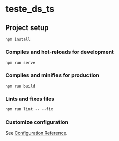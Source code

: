 # teste_ds_ts

## Project setup

```
npm install
```

### Compiles and hot-reloads for development

```
npm run serve
```

### Compiles and minifies for production

```
npm run build
```

### Lints and fixes files

```
npm run lint -- --fix
```

### Customize configuration

See [Configuration Reference](https://cli.vuejs.org/config/).
